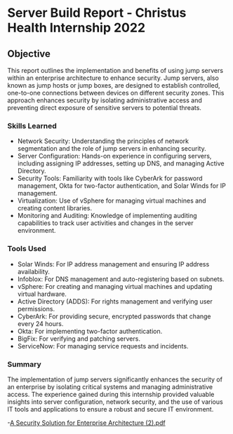 # Server Build Report - Christus Health Internship 2022

## Objective

This report outlines the implementation and benefits of using jump servers within an enterprise architecture to enhance security. Jump servers, also known as jump hosts or jump boxes, are designed to establish controlled, one-to-one connections between devices on different security zones. This approach enhances security by isolating administrative access and preventing direct exposure of sensitive servers to potential threats.

### Skills Learned

- Network Security: Understanding the principles of network segmentation and the role of jump servers in enhancing security.
- Server Configuration: Hands-on experience in configuring servers, including assigning IP addresses, setting up DNS, and managing Active Directory.
- Security Tools: Familiarity with tools like CyberArk for password management, Okta for two-factor authentication, and Solar Winds for IP management.
- Virtualization: Use of vSphere for managing virtual machines and creating content libraries.
- Monitoring and Auditing: Knowledge of implementing auditing capabilities to track user activities and changes in the server environment.

### Tools Used

- Solar Winds: For IP address management and ensuring IP address availability.
- Infoblox: For DNS management and auto-registering based on subnets.
- vSphere: For creating and managing virtual machines and updating virtual hardware.
- Active Directory (ADDS): For rights management and verifying user permissions.
- CyberArk: For providing secure, encrypted passwords that change every 24 hours.
- Okta: For implementing two-factor authentication.
- BigFix: For verifying and patching servers.
- ServiceNow: For managing service requests and incidents.

### Summary

The implementation of jump servers significantly enhances the security of an enterprise by isolating critical systems and managing administrative access. The experience gained during this internship provided valuable insights into server configuration, network security, and the use of various IT tools and applications to ensure a robust and secure IT environment.


-[A Security Solution for Enterprise Architecture (2).pdf](https://github.com/user-attachments/files/16196065/A.Security.Solution.for.Enterprise.Architecture.2.pdf)
